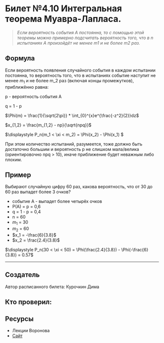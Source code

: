 # Билет №4.10  Интегральная теорема Муавра-Лапласа.

> *Если вероятность события А постоянна, то с помощью этой теоремы можно примерно подсчитать вероятность того, что в n испытаниях А произойдёт не менее m1 и не более m2 раз.*

## Формула 

Если вероятность  появления случайного события  в каждом испытании постоянна, то вероятность  того, что в  испытаниях событие  наступит не менее $m_1$ и не более m_2 раз (включая концы промежутков), приближённо равна:

p - вероятность события A

q = 1 - p

$\Phi(m)  = \frac{1}{\sqrt{2\pi}} * \int_{0}^{x}e^{\frac{-z^2}{2}}dz$

$x_{1,2} = \frac{m_{1,2} - np}{\sqrt{npq}}$

$\displaystyle P_n(m_1 < \xi < m_2) = \Phi(x_2) - \Phi(x_1) $

При этом количество испытаний, разумеется, тоже должно быть достаточно большим и вероятность p не слишком мала/велика (ориентировочно npq > 10), иначе приближение будет неважным либо плохим. 
## Пример 

Выбирают случайную цифру 60 раз, какова вероятность, что от 30 до 60 раз выпадет более 3 очков?
 - событие А - выпадет более четырёх очков
 - P(A) = p = 0,6
 - q = 1 - p = 0,4
 - n = 60
 - $m_1$ = 30
 - $m_2$ = 60
 - $x_1 = -\frac{6}{3.8}$
 - $x_2 = \frac{2.4}{3.8}$
 
$\displaystyle P_n(30 < \xi < 50) = \Phi(\frac{2.4}{3.8}) - \Phi(-\frac{6}{3.8}) = 0.57$

---
## Создатель

Автор расписанного билета: Курочкин Дима

Кто проверил:
-

## Ресурсы
- Лекции Воронова
- [Сайт](http://mathprofi.ru/lokalnaja_i_integralnaja_teoremy_laplasa.html)
